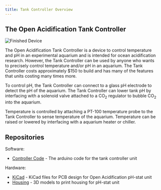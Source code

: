 ```yaml
---
title: Tank Controller Overview
---
```


## The Open Acidification Tank Controller

![Finished Device](/assets/images/getting_started_finished.jpg)

The Open Acidification Tank Controller is a device to control temperature and pH in an experimental aquarium and is intended for ocean acidification research.
However, the Tank Controller can be used by anyone who wants to precisely control temperature and/or pH in an aquarium.
The Tank Controller costs approximately $150 to build and has many of the features that units costing many times more.

To control pH, the Tank Controller can connect to a glass pH electrode to detect the pH of the aquarium.
The Tank Controller can lower tank pH by interfacing with a solenoid valve attached to a CO<sub>2</sub> regulator to bubble CO<sub>2</sub> into the aquarium.

Temperature is controlled by attaching a PT-100 temperature probe to the Tank Controller to sense temperature of the aquarium.
Temperature can be raised or lowered by interfacing with a aquarium heater or chiller.


## Repositories

Software:

* [Controller Code](https://github.com/Open-Acidification/TankController) - The arduino code for the tank controller unit

Hardware:

* [KiCad](https://github.com/Open-Acidification/TankController-KiCad) - KiCad files for PCB design for Open Acidification pH-stat unit
* [Housing](https://github.com/Open-Acidification/TankController-Housing) - 3D models to print housing for pH-stat unit
